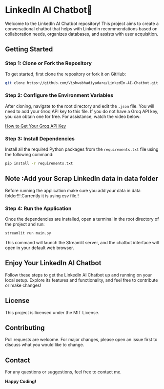 # LinkedIn AI Chatbot🍇

Welcome to the LinkedIn AI Chatbot repository! This project aims to create a conversational chatbot that helps with LinkedIn recommendations based on collaboration needs, organizes databases, and assists with user acquisition.

## Getting Started

### Step 1: Clone or Fork the Repository
To get started, first clone the repository or fork it on GitHub:

```sh
git clone https://github.com/Vishwabhadiyadara/LinkedIn-AI-Chatbot.git
```

### Step 2: Configure the Environment Variables
After cloning, navigate to the root directory and edit the `.json` file. You will need to add your Groq API key to this file. If you do not have a Groq API key, you can obtain one for free. For assistance, watch the video below:

[How to Get Your Groq API Key](https://youtu.be/TTG7Uo8lS1M?si=sUECTSpBJKKMsBnm)

### Step 3: Install Dependencies
Install all the required Python packages from the `requirements.txt` file using the following command:

```sh
pip install -r requirements.txt
```
## Note :Add your Scrap LinkedIn data in data folder 
Before running the application make sure you add your data in data folder!!!.Currently it is using csv file.!

### Step 4: Run the Application
Once the dependencies are installed, open a terminal in the root directory of the project and run:

```sh
streamlit run main.py
```

This command will launch the Streamlit server, and the chatbot interface will open in your default web browser.

## Enjoy Your LinkedIn AI Chatbot
Follow these steps to get the LinkedIn AI Chatbot up and running on your local setup. Explore its features and functionality, and feel free to contribute or make changes!

## License
This project is licensed under the MIT License.

## Contributing
Pull requests are welcome. For major changes, please open an issue first to discuss what you would like to change.

## Contact
For any questions or suggestions, feel free to contact me.

**Happy Coding!**
